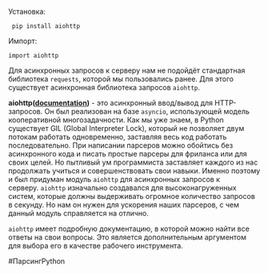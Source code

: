 Установка:

```
​​​​​​​ pip install aiohttp
```

Импорт: 

```
import aiohttp
```

Для асинхронных запросов к серверу нам не подойдёт стандартная библиотека `requests`, которой мы пользовались ранее. Для этого существует асинхронная библиотека запросов `aiohttp`.

**aiohttp([documentation](https://docs.aiohttp.org/en/stable/))** - это асинхронный ввод/вывод для HTTP-запросов. Он был реализован на базе `asyncio`, использующей модель кооперативной многозадачности. Как мы уже знаем, в Python существует GIL (Global Interpreter Lock), который не позволяет двум потокам работать одновременно, заставляя весь код работать последовательно. При написании парсеров можно обойтись без асинхронного кода и писать простые парсеры для фриланса или для своих целей. Но пытливый ум программиста заставляет каждого из нас продолжать учиться и совершенствовать свои навыки. Именно поэтому и был придуман модуль `aiohttp` для асинхронных запросов к серверу. `aiohttp` изначально создавался для высоконагруженных систем, которые должны выдерживать огромное количество запросов в секунду. Но нам он нужен для ускорения наших парсеров, с чем данный модуль справляется на отлично.

`aiohttp` имеет подробную документацию, в которой можно найти все ответы на свои вопросы. Это является дополнительным аргументом для выбора его в качестве рабочего инструмента.



#ПарсингPython 